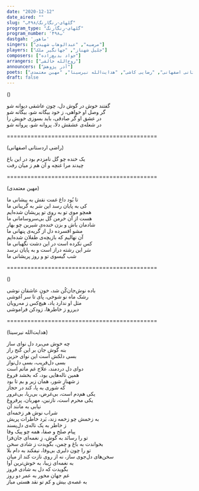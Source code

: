 ```yaml
---
date: "2020-12-12"
date_aired: ""
slug: "گلهای-رنگارنگ/۴۹۸ب"
program_type: "گلهای-رنگارنگ"
program_number: '۴۹۸ب'
dastgah: 'ماهور'
singers: ["مرضیه", "عبدالوهاب شهیدی"]
players: ["جلیل شهناز", "جهانگیر ملک"]
composers: ["جواد بدیع‌زاده"]
arrangers: ["روح‌الله خالقی"]
announcers: ["آذر پژوهش"]
poets: ["راضی اردستانی اصفهانی", "رضایی کاشی", "هدایت‌الله نیرسینا", "مهین معتمدی"]
draft: false
---
```


()  

گفتند خوش در گوش دل، چون عاشقی دیوانه شو  
گر وصل او خواهی، ز خود بیگانه شو، بیگانه شو  
در عشق او گر صادقی، باید بسوزی خویش را  
در شعله‌ی عشقش دلا، پروانه شو، پروانه شو  

============================================  

(راضی اردستانی اصفهانی)  

یک خنده چو گل نامزدم بود در این باغ  
چیدند مرا غنچه و آن هم ز میان رفت  

============================================  

(مهین معتمدی)  

تا بُود داغ غمت نقش به پیشانی ما  
کی به پایان رسد این سَر به گریبانی ما  
همچو موی تو به روی تو پریشان شده‌ایم  
هست از آن خرمن گل بی‌سروسامانی ما  
شادمان باش و بزن خنده‌ی شیرین چو بهار  
مشو افسرده دل از گریه‌ی پنهانی ما  
آن نهالیم که بازیچه‌ی طفلان شده‌ایم  
کس نکرده است در این دشت نگهبانی ما  
سَر این رشته دراز است و به پایان نرسد  
شب گیسوی تو و روز پریشانی ما  

============================================  

()  

باده نوش‌جان‌کُن شد، خونِ عاشقان نوشی  
رشک ماه نو شوخی، پای تا سر آغوشی  
مثل او ندارد یاد، هیچ‌کس ز مه‌رویان  
دیررو ز خاطرها، زودکن فراموشی  

============================================  

(هدایت‌الله نیرسینا)  

چه خوش می‌برد دل نوای ساز  
بنه گوش جان بر این گنج راز  
بسی دلکش است این نوای حزین  
بسی دل‌فریب، بسی دل‌نواز  
دوای دل دردمند، علاج غم ماتم است  
همین ناله‌هایی بود، که بخشد فروغ  
ز شهنازِ شور، همان زیر و بم تا بود  
که شوری به پا، کند در حجاز  
یکی هم‌دم است، بی‌غرض، بی‌ریا، بی‌غرور  
یکی محرم است، نازنین، مهربان، پر‌فروغ  
نیابی به مانند آن  
شراب نوش هر زخمه‌ای  
به زخمش چو زخمه زند، بَرد خاطرات پریش  
ز خاطر به یک ناله‌ی دل‌پسند  
پیام صلح و صفا، همه چو پیک وفا  
تو را رسانَد به گوش، زِ نغمه‌ای جان‌فزا  
بخواندت به باغ و چمن، بگویدت ز شادی سخن  
تو را چون دلبری بی‌وفا، نیفکند به دام بلا  
سخن‌های دل‌جوی ساز، نه از روی نازت کند از میان  
به نغمه‌ای زیبا، به خوش‌ترین آوا  
بگویدت که دل به شادی فروز  
غم جهان مخور به عمر دو روز  
به غصه‌ی بیش و کم تو نقد هستی مباز  

